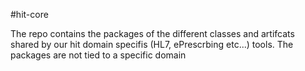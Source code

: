 #hit-core

The repo contains the packages of the different classes and artifcats shared by our hit domain specifis (HL7, ePrescrbing etc...) tools. The packages are not tied to a specific domain 
